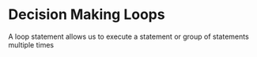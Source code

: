 # Decision Making Loops

A loop statement allows us to execute a statement or group of statements multiple times
